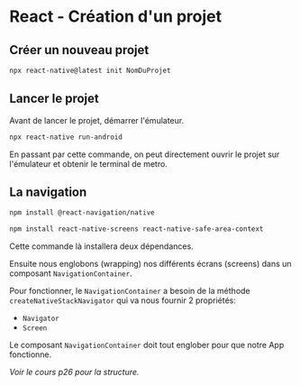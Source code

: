 # React - Création d'un projet

## Créer un nouveau projet

```bash
npx react-native@latest init NomDuProjet
```

## Lancer le projet

Avant de lancer le projet, démarrer l'émulateur.

```bash
npx react-native run-android
```

En passant par cette commande, on peut directement ouvrir le projet sur l'émulateur et obtenir le terminal de metro.

## La navigation 

```bash
npm install @react-navigation/native
```

```bash
npm install react-native-screens react-native-safe-area-context
```
Cette commande là installera deux dépendances.

Ensuite nous englobons (wrapping) nos différents écrans (screens) dans un composant `NavigationContainer`.

Pour fonctionner, le `NavigationContainer` a besoin de la méthode `createNativeStackNavigator` qui va nous fournir 2 propriétés:
- `Navigator`
- `Screen`


Le composant `NavigationContainer` doit tout englober pour que notre App fonctionne.  

*Voir le cours p26 pour la structure.*